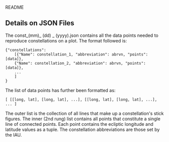 README

## Details on JSON Files

The const_(mm)_ (dd) _ (yyyy).json contains all the data points needed to reproduce constellations on a plot. The format followed is:

```
{"constellations":
	[{"Name": constellation_1, "abbreviation": abrvn, "points": [data]},
	{"Name": constellation_2, "abbreviation": abrvn, "points": [data]},
	...
	]
}
```
The list of data points has further been formatted as:

```
[ [[long, lat], [long, lat], ...], [[long, lat], [long, lat], ...], ... ]
```

The outer list is the collection of all lines that make up a constellation's stick figures. The inner (2nd rung) list contains all points that constitute a single line of connected points. Each point contains the ecliptic longitude and latitude values as a tuple. The constellation abbreviations are those set by the IAU.